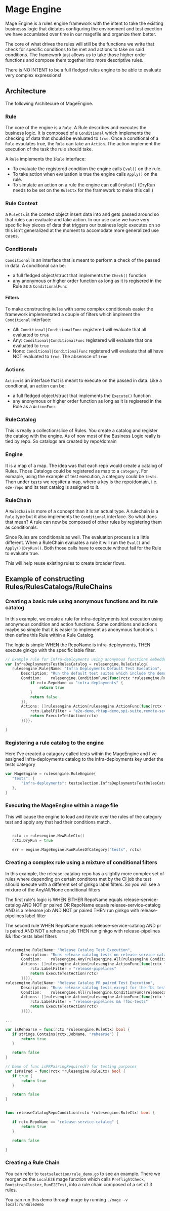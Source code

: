 # Mage Engine

Mage Engine is a rules engine framework with the intent to take the existing businesss 
logic that dictates configuring the environment and test exection we have 
accumlated over time in our magefile and organize them better.

The core of what drives the rules will still be the functions we write that check for 
specific conditions to be met and actions to take on said conditions. The framework 
just allows us to take those higher order functions and compose them together into
more descriptive rules.

There is NO INTENT to be a full fledged rules engine to be able to evaluate very complex expressions!

## Architecture

The following Architecure of MageEngine. 

### Rule

The core of the engine is a `Rule`. A Rule describes and executes the business logic. It is composed 
of a `Conditional` which implements the checking of data that should be evaluated to `true`. 
Once a condtional of a `Rule` evaulates true, the `Rule` can take an `Action`. The action implement 
the execution of the task the rule should take.

A `Rule` implements the `IRule` interface: 
 * To evaluate the registered condition the engine calls `Eval()` on the rule.
 * To take action when evaluation is true the engine calls `Apply()` on the rule.
 * To simulate an action on a rule the engine can call `DryRun()` (DryRun needs to be set on the `RuleCtx` 
   for the framework to make this call.)

### Rule Context
a `RuleCtx` is the context object insert data into and gets passed around so that rules can evaluate and take action.
In our use case we have very specific key pieces of data that triggers our business logic executes on so 
this isn't generalized at the moment to accomodate more generalized use cases. 

### Conditionals

`Conditional` is an interface that is meant to perform a check of the passed in data. A conditional can 
be:
 * a full fledged object/struct that implements the `Check()` function 
 * any anonymous or higher order function as long as it is regisered in the Rule as a `ConditionalFunc`

#### Filters

To make constructing `Rules` with some complex conditionals easier the framework implementated a couple of filters which implment
the `Conditional` interface:

 * All: `Conditional|ConditionalFunc` registered will evaluate that all evaluated to `true`
 * Any: `Conditional|ConditionalFunc` registered will evaluate that one evaluated to `true`
 * None: `Conditional|ConditionalFunc` registered will evaluate that all have NOT evaluated to `true`. The absensce of `true`

### Actions

`Action` is an interface that is meant to execute on the passed in data. Like a condtional, an action can 
be:
 * a full fledged object/struct that implements the `Execute()` function
 * any anonymous or higher order function as long as it is regisered in the Rule as a `ActionFunc`

### RuleCatalog

This is really a collection/slice of Rules. You create a catalog and register the catalog with the engine.
As of now most of the Business Logic really is tied by repo. So catalogs are created by repo/domain

### Engine 

It is a map of a map. The idea was that each repo would create a catalog of Rules. Those Catalogs could be registered 
as map to a `category`. For exmaple, using the example of test execution, a category could be `tests`. 
Then under `tests` we regsiter a map, where a key is the repo/domain, i.e. `e2e-repo` and its test catalog is assigned to it.  

### RuleChain

A `RuleChain` is more of a concept than it is an actual type. A rulechain is a `Rule` type but it also implements
the `Conditional` interface. So what does that mean? A rule can now be composed of other rules by registering them 
as conditionals.

Since Rules are conditionals as well. The evaluation process is a little different. When a RuleChain evaluates a rule
it will run the `Eval()` and `Apply()|DryRun()`. Both those calls have to execute without fail for the Rule to
evaluate true. 

This will help reuse existing rules to create broader flows.


 ## Example of constructing Rules/RulesCatalogs/RuleChains

 ### Creating a basic rule using anonymous functions and its rule catalog

 In this example, we create a rule for infra-deployments test execution using anonymous condition and action functions. Some 
 conditions and actions maybe so simple that it is easier to implement as anonymous functions. I then define this Rule within
 a Rule Catalog. 

 The logic is simple WHEN the RepoName is infra-deployments, THEN execute ginkgo with the specific lable filter.

 ```go
 // Example rule for infra-deployments using anonymous functions embedded in the rule
var InfraDeploymentsTestRulesCatalog = rulesengine.RuleCatalog{
	rulesengine.Rule{Name: "Infra Deployments Default Test Execution",
		Description: "Run the default test suites which include the demo and components suites.",
		Condtion:    rulesengine.ConditionFunc(func(rctx *rulesengine.RuleCtx) bool {
			if rctx.RepoName == "infra-deployments" {
				return true
			}
			return false
		}),
		Actions: []rulesengine.Action{rulesengine.ActionFunc(func(rctx *rulesengine.RuleCtx) error {
			rctx.LabelFilter = "e2e-demo,rhtap-demo,spi-suite,remote-secret,integration-service,ec,build-templates,multi-platform"
			return ExecuteTestAction(rctx)
		})}},

} 
 
 ```

 ### Registering a rule catalog to the engine

 Here I've created a catagory called tests within the MageEngine and I've assigned infra-deployments catalog to the infra-deployments key
 under the tests category

 ```go
 var MageEngine = rulesengine.RuleEngine{
	"tests": {
		"infra-deployments": testselection.InfraDeploymentsTestRulesCatalog,
	},
}
 ```

 ### Executing the MageEngine within a mage file

 This will cause the engine to load and iterate over the rules of the category test and apply any that had their conditions match.

 ```go

    rctx := rulesengine.NewRuleCtx()
	rctx.DryRun = true

	err = engine.MageEngine.RunRulesOfCategory("tests", rctx)
 ```

 ### Creating a complex rule using a mixture of conditional filters

 In this example, the release-catalog-repo has a slightly more complex set of rules where depending on certain conditons
 met by the CI job the test should execute with a different set of ginkgo label filters. So you will see a mixture of the 
 Any/All/None conditional filters

 The first rule's logic is WHEN EITHER RepoName equals release-service-catalog AND NOT pr paired OR RepoName equals release-service-catalog
 AND is a rehearse job AND NOT pr paired THEN run ginkgo with release-pipelines label filter

 The second rule WHEN RepoName equals release-service-catalog AND pr is paired AND NOT a rehearse job THEN run ginkgo with 
 release-pipelines && !fbc-tests label filters


 ```go

 rulesengine.Rule{Name: "Release Catalog Test Execution",
		Description: "Runs release catalog tests on release-service-catalog repo on pull/rehearsal jobs.",
		Condtion:    rulesengine.Any{rulesengine.All{rulesengine.ConditionFunc(releaseCatalogRepoCondition), rulesengine.None{rulesengine.ConditionFunc(isPaired)}}, rulesengine.All{rulesengine.ConditionFunc(releaseCatalogRepoCondition), rulesengine.ConditionFunc(isRehearse)}, rulesengine.None{rulesengine.ConditionFunc(isPaired)}},
		Actions: []rulesengine.Action{rulesengine.ActionFunc(func(rctx *rulesengine.RuleCtx) error {
			rctx.LabelFilter = "release-pipelines"
			return ExecuteTestAction(rctx)
		})}},
rulesengine.Rule{Name: "Release Catalog PR paired Test Execution",
		Description: "Runs release catalog tests except for the fbc tests on release-service-catalog repo when PR paired and not a rehearsal job.",
		Condtion:    rulesengine.All{rulesengine.ConditionFunc(releaseCatalogRepoCondition), rulesengine.ConditionFunc(isPaired), rulesengine.None{rulesengine.ConditionFunc(isRehearse)}},
		Actions: []rulesengine.Action{rulesengine.ActionFunc(func(rctx *rulesengine.RuleCtx) error {
			rctx.LabelFilter = "release-pipelines && !fbc-tests"
			return ExecuteTestAction(rctx)
		})}},

...

var isRehearse = func(rctx *rulesengine.RuleCtx) bool {
	if strings.Contains(rctx.JobName, "rehearse") {
		return true
	}

	return false
}

// Demo of func isPRPairingRequired() for testing purposes
var isPaired = func(rctx *rulesengine.RuleCtx) bool {
	if true {
		return true
	}

	return false
}


func releaseCatalogRepoCondition(rctx *rulesengine.RuleCtx) bool {

	if rctx.RepoName == "release-service-catalog" {
		return true
	}

	return false

}
```

### Creating a Rule Chain

You can refer to `testselection/rule_demo.go` to see an example. There we reorganize 
the `LocalE2E` mage function which calls `PreflightCheck`, `BootstrapCluster`, `RunE2ETest`, into
a rule chain composed of a set of 3 rules.

You can run this demo through mage by running `./mage -v local:runRuleDemo`

